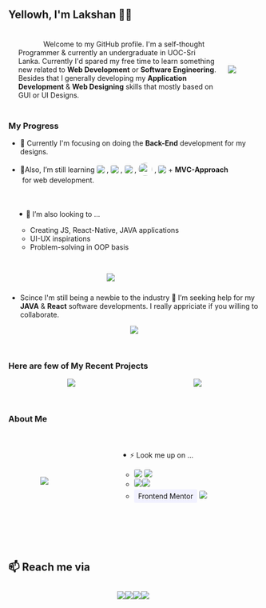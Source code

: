 ## Yellowh, I'm Lakshan 👋😃

<section style="display: flex; align-items: center; flex-wrap: wrap; margin-bottom: 5px;">
<div style="text-indent: 50px; padding: 20px; max-width: 400px;">Welcome to my GitHub profile. I'm a self-thought Programmer & currently an undergraduate in UOC-Sri Lanka. Currently I'd spared my free time to learn something new related to <b>Web Development</b> or <b>Software Engineering</b>. Besides that I generally developing my <b>Application Development</b> & <b>Web Designing</b> skills that mostly based on GUI or UI Designs.</div>
<picture>
<source 
    srcset="https://github-readme-stats.vercel.app/api?username=M-lakshan&show_icons=true&theme=tokyonight"
    media="(prefers-color-scheme: dark)"
/>
<source
    srcset="https://github-readme-stats.vercel.app/api?username=M-lakshan&show_icons=true&theme=light"
    media="(prefers-color-scheme: light), (prefers-color-scheme: no-preference)"
/>
<img src="https://github-readme-stats.vercel.app/api?username=M-lakshan&show_icons=true"/>
</picture>
</section>
<!--
- <p style="display: flex; align-items: center; flex-wrap: wrap;">🤠 I've intermediate knowlage in programing, scripting languages like&nbsp;<img style="border-radius: 50%; width: 22px; height: 23px;" src="https://img.shields.io/badge/C-00599C?&logoColor=white"/>&nbsp;,&nbsp;<img src="https://img.shields.io/badge/Java-ED8B00?style=for-the-badge&logo=java&logoColor=white" style="height: 24px; border-radius: 3px; margin-bottom: 3px;"/>&nbsp;,&nbsp;<img src="https://img.shields.io/badge/HTML5-E34F26?style=for-the-badge&logo=html5&logoColor=white" style="height: 24px; border-radius: 3px; margin-bottom: 3px;"/>&nbsp;,&nbsp;<img src="https://img.shields.io/badge/CSS3-1572B6?style=for-the-badge&logo=css3&logoColor=white" style="height: 24px; border-radius: 3px; margin-bottom: 3px;"/>&nbsp;,&nbsp;<img src="https://img.shields.io/badge/Sass-CC6699?style=for-the-badge&logo=sass&logoColor=white" style="height: 24px; border-radius: 3px; margin-bottom: 3px;"/>&nbsp;,&nbsp;<img src="https://img.shields.io/badge/Bootstrap-563D7C?style=for-the-badge&logo=bootstrap&logoColor=white" style="height: 24px; border-radius: 3px;"/>&nbsp;,&nbsp;<img style="height: 24px; border-radius: 3px;" src="https://img.shields.io/badge/JavaScript-323330?style=for-the-badge&logo=javascript&logoColor=F7DF1E"/>&nbsp;( Vanilla & ES6 )&nbsp;,&nbsp;<img src="https://img.shields.io/badge/jQuery-0769AD?style=for-the-badge&logo=jquery&logoColor=white" style="height: 24px; border-radius: 3px;"/>&nbsp;,&nbsp;<img style="height: 24px; border-radius: 3px;" src="https://img.shields.io/badge/PHP-777BB4?style=for-the-badge&logo=php&logoColor=white"/>&nbsp;& query languages like&nbsp;,&nbsp;<img style="height: 24px; border-radius: 3px; margin-top: 3px;" src="https://img.shields.io/badge/MySQL-005C84?style=for-the-badge&logo=mysql&logoColor=white"/>&nbsp;,&nbsp;<img style="height: 24px; border-radius: 3px; margin-top: 3px;" src="https://img.shields.io/badge/MongoDB-4EA94B?style=for-the-badge&logo=mongodb&logoColor=white"/></p>
-->

### My Progress

- 🔭 Currently I'm focusing on doing the **Back-End** development for my designs.

- <p style="display: flex; align-items: center; flex-wrap: wrap;">🌱Also, I’m still learning&nbsp;<img src="https://img.shields.io/badge/TypeScript-007ACC?style=for-the-badge&logo=typescript&logoColor=white" style="border-radius: 3px;"/>&nbsp;,&nbsp;<img src="https://img.shields.io/badge/React-20232A?style=for-the-badge&logo=react&logoColor=61DAFB" style="border-radius: 3px;"/>&nbsp;,&nbsp;<img src="https://img.shields.io/badge/Node.js-339933?style=for-the-badge&logo=nodedotjs&logoColor=white" style="border-radius: 3px;"/>&nbsp;,&nbsp;<img style="border-radius: 50%; width: 28px; height: 26px;" src="https://img.shields.io/badge/C%23-239120?&logoColor=white" style="border-radius: 3px;"/>&nbsp;,&nbsp;<img src="https://img.shields.io/badge/.NET-512BD4?style=for-the-badge&logo=dotnet&logoColor=white" style="border-radius: 3px;"/>&nbsp;+&nbsp;<b>MVC-Approach</b>&nbsp;for web development.

<section style="display: flex; align-items: center; flex-wrap: wrap; margin-bottom: 5px; max-width: 1000px;">
<ul style="padding: 20px; max-width:400px; margin-right: 20px;">
<span style="font-size: large;">•&nbsp;</span>👯 I’m also looking to ...<ul>
    <li>Creating JS, React-Native, JAVA applications</li>
    <li>UI-UX inspirations</li>
    <li>Problem-solving in OOP basis</li>
</ul></ul>
<div style="display:  flex; align-items: center; justify-content: center; margin: 10px 5px; width: 50%; min-width:400px;"><picture>
<source 
    srcset="https://github-readme-stats.vercel.app/api/top-langs/?username=M-lakshan&langs_count=8&layout=compact&theme=tokyonight"
    media="(prefers-color-scheme: dark)"
/>
<source
    srcset="https://github-readme-stats.vercel.app/api/top-langs/?username=M-lakshan&langs_count=8&layout=compact&theme=light"
    media="(prefers-color-scheme: light), (prefers-color-scheme: no-preference)"
/>
<img src="https://github-readme-stats.vercel.app/api/top-langs/?username=M-lakshan&langs_count=8&layout=compact"/>
</picture></div>
</section>

- Scince I'm still being a newbie to the industry 🤔 I’m seeking help for my **JAVA** & **React** software developments. I really appriciate if you willing to collaborate.

<div style="display: flex; align-items: center; justify-content: center; max-width: 1000px;"><img src="https://github-profile-summary-cards.vercel.app/api/cards/profile-details?username=M-lakshan&theme=vue"/></div>

<p style="marign: 20px 0px;">&nbsp;</p>

### Here are few of My Recent Projects

<section style="display: grid; grid-template-columns: 1fr 1fr; grid-template-rows: auto; align-content: center; justify-items: center; grid-gap: 2px; margin-top: 10px; max-width: 1000px;">
<picture>
  <source 
    srcset="https://github-readme-stats.vercel.app/api/pin?username=M-lakshan&repo=web_game_Tic-Tac-Toe&show_owner=true&show_icons=true&theme=tokyonight"
    media="(prefers-color-scheme: dark)"
  />
  <source
    srcset="https://github-readme-stats.vercel.app/api/pin?username=M-lakshan&repo=web_game_Tic-Tac-Toe&show_owner=true&show_icons=true&theme=light"
    media="(prefers-color-scheme: light), (prefers-color-scheme: no-preference)"
  />
  <img src="https://github-readme-stats.vercel.app/api/pin?username=M-lakshan&show_icons=true&repo=web_game_Tic-Tac-Toe&show_owner=true"/>
</picture>
<picture>
  <source 
    srcset="https://github-readme-stats.vercel.app/api/pin?username=M-lakshan&repo=web_game_Tic-Tac-Toe&show_owner=true&show_icons=true&theme=tokyonight"
    media="(prefers-color-scheme: dark)"
  />
  <source
    srcset="https://github-readme-stats.vercel.app/api/pin?username=M-lakshan&repo=web_game_Tic-Tac-Toe&show_owner=true&show_icons=true&theme=light"
    media="(prefers-color-scheme: light), (prefers-color-scheme: no-preference)"
  />
  <img src="https://github-readme-stats.vercel.app/api/pin?username=M-lakshan&show_icons=true&repo=web_game_Tic-Tac-Toe&show_owner=true"/>
</picture>
</section>

<p style="marign: 20px 0px;">&nbsp;</p>

### About Me

<section style="display: flex; align-items: center; justify-content: space-around; flex-wrap: wrap; margin-top: 10px; max-width: 1000px;">
<img src="https://github-readme-streak-stats.herokuapp.com/?user=M-lakshan"/>
<ul style="padding: 20px; max-width:400px; margin-right: 20px;">
<span style="font-size: large;">•&nbsp;</span>⚡ Look me up on ...<ul>
    <li>
        <a href="https://dev.to/mlakshan" style="text-decoration: none; color: #FFF;" target="_blank"><img src="https://img.shields.io/badge/dev.to-0A0A0A?style=for-the-badge&logo=devdotto&logoColor=white" style="border-radius: 3px;"/></a>
        <a href="https://leetcode.com/M-lakshan/" style="text-decoration: none; color: #FFF;" target="_blank"><img src="https://img.shields.io/badge/-LeetCode-FFA116?style=for-the-badge&logo=LeetCode&logoColor=black" style="border-radius: 3px;"/></a>
    </li>
    <li>
        <a href="https://www.freecodecamp.org/fcca050b099-3776-4f43-9963-05080cfff618" style="dtext-decoration: none; color: #FFF;" target="_blank"><img src="https://img.shields.io/badge/freecodecamp-27273D?style=for-the-badge&logo=freecodecamp&logoColor=white" style="border-radius: 3px;"/></a><a href="https://codepen.io/m-lakshan" style="text-decoration: none; color: #FFF; " target="_blank"><img src="https://img.shields.io/badge/Codepen-000000?style=for-the-badge&logo=codepen&logoColor=white" style="border-radius: 3px;"/></a>
    </li>
    <li style="margin: 5px 2px 8px 0px;">
        <a href="https://www.frontendmentor.io/profile/M-lakshan" style="text-decoration: none; color: #FFF; padding: 5px 8px; background: #F1F1FF; color: #111; border-radius: 3px;" target="_blank"><!--<img src="" style="border-radius: 3px;"/>-->Frontend Mentor</a>
        <a href="https://stackoverflow.com/users/16220623/lakshan?tab=profile" style="text-decoration: none; color: #FFF;" target="_blank"><img src="https://img.shields.io/badge/Stack_Overflow-FE7A16?style=for-the-badge&logo=stack-overflow&logoColor=white" style="border-radius: 3px;"/></a>
    </li>
</ul><br/>
</section>

<p style="marign: 20px 0px;">&nbsp;</p>

## 📫 Reach me via

<div style="display: flex; align-items: center; justify-content: center; max-width: 400px; padding-left: 50px; padding-top: 10px;">
    <img src="https://img.shields.io/badge/WhatsApp-25D366?style=for-the-badge&logo=whatsapp&logoColor=white"/>
    <img src="https://img.shields.io/badge/Gmail-D14836?style=for-the-badge&logo=gmail&logoColor=white"/>
    <img src="https://img.shields.io/badge/LinkedIn-0077B5?style=for-the-badge&logo=linkedin&logoColor=white"/>
    <img src="https://img.shields.io/badge/website-000000?style=for-the-badge&logo=About.me&logoColor=white"/>
</div>
